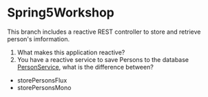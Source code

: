 # Spring5Workshop

This branch includes a reactive REST controller to store and retrieve person's imformation.

1. What makes this application reactive?
2. You have a reactive service to save Persons to the database [PersonService](src/main/java/com/tikalk/workshop/service/PersonService.java), what is the difference between?
* storePersonsFlux
* storePersonsMono